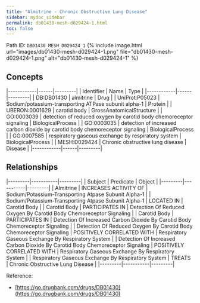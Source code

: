 ```yaml
---
title: "Almitrine - Chronic Obstructive Lung Disease"
sidebar: mydoc_sidebar
permalink: db01430-mesh-d029424-1.html
toc: false 
---
```



Path ID: `DB01430_MESH_D029424_1`
{% include image.html url="images/db01430-mesh-d029424-1.png" file="db01430-mesh-d029424-1.png" alt="db01430-mesh-d029424-1" %}

## Concepts

|------------|------|---------|
| Identifier | Name | Type    |
|------------|------|---------|
| DB:DB01430 | almitrine | Drug |
| UniProt:P05023 | Sodium/potassium-transporting ATPase subunit alpha-1 | Protein |
| UBERON:0001629 | carotid body | GrossAnatomicalStructure |
| GO:0003039 | detection of reduced oxygen by carotid body chemoreceptor signaling | BiologicalProcess |
| GO:0003035 | detection of increased carbon dioxide by carotid body chemoreceptor signaling | BiologicalProcess |
| GO:0007585 | respiratory gaseous exchange by respiratory system | BiologicalProcess |
| MESH:D029424 | Chronic obstructive lung disease | Disease |
|------------|------|---------|

## Relationships

|---------|-----------|---------|
| Subject | Predicate | Object  |
|---------|-----------|---------|
| Almitrine | INCREASES ACTIVITY OF | Sodium/Potassium-Transporting Atpase Subunit Alpha-1 |
| Sodium/Potassium-Transporting Atpase Subunit Alpha-1 | LOCATED IN | Carotid Body |
| Carotid Body | PARTICIPATES IN | Detection Of Reduced Oxygen By Carotid Body Chemoreceptor Signaling |
| Carotid Body | PARTICIPATES IN | Detection Of Increased Carbon Dioxide By Carotid Body Chemoreceptor Signaling |
| Detection Of Reduced Oxygen By Carotid Body Chemoreceptor Signaling | POSITIVELY CORRELATED WITH | Respiratory Gaseous Exchange By Respiratory System |
| Detection Of Increased Carbon Dioxide By Carotid Body Chemoreceptor Signaling | POSITIVELY CORRELATED WITH | Respiratory Gaseous Exchange By Respiratory System |
| Respiratory Gaseous Exchange By Respiratory System | TREATS | Chronic Obstructive Lung Disease |
|---------|-----------|---------|

Reference: 
  - [https://go.drugbank.com/drugs/DB01430](https://go.drugbank.com/drugs/DB01430)
